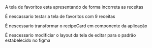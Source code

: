 A tela de favoritos esta apresentando de forma incorreta as receitas

É nescassario testar a tela de favoritos com 9 receitas

É nescessario transformar o recipeCard em componente da aplicação

É nescessario modificiar o layout da tela de editar para o padrão estabelecido no figma

